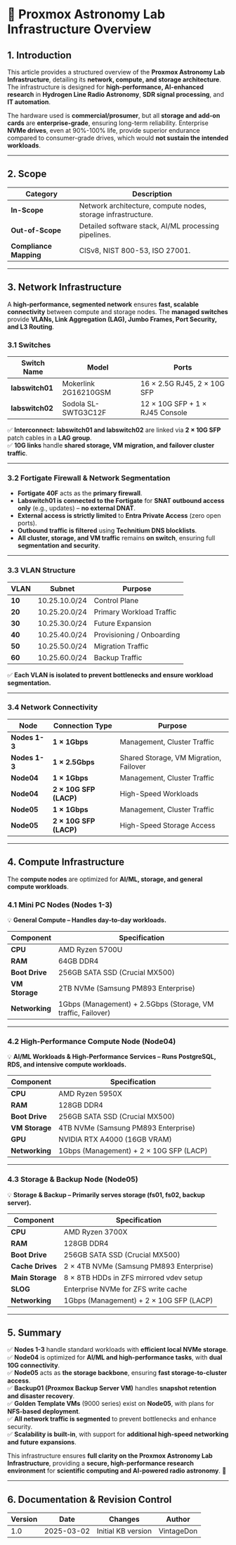 <!-- ---
title: "Proxmox Astronomy Lab Infrastructure Overview"
description: "A detailed overview of the Proxmox Astronomy Lab's network, compute, and storage architecture, ensuring clarity, scalability, and reliability."
author: "VintageDon"
tags: ["Proxmox", "Network", "Compute", "Storage", "Infrastructure"]
category: "Infrastructure"
kb_type: "Reference"
version: "1.0"
status: "Published"
last_updated: "2025-03-02"
---
 -->

# **🚀 Proxmox Astronomy Lab Infrastructure Overview**

## **1. Introduction**

This article provides a structured overview of the **Proxmox Astronomy Lab Infrastructure**, detailing its **network, compute, and storage architecture**. The infrastructure is designed for **high-performance, AI-enhanced research** in **Hydrogen Line Radio Astronomy**, **SDR signal processing**, and **IT automation**.

The hardware used is **commercial/prosumer**, but all **storage and add-on cards** are **enterprise-grade**, ensuring long-term reliability. Enterprise **NVMe drives**, even at 90%-100% life, provide superior endurance compared to consumer-grade drives, which would **not sustain the intended workloads**.

---

## **2. Scope**

| **Category**     | **Description** |
|-----------------|----------------|
| **In-Scope**    | Network architecture, compute nodes, storage infrastructure. |
| **Out-of-Scope** | Detailed software stack, AI/ML processing pipelines. |
| **Compliance Mapping** | CISv8, NIST 800-53, ISO 27001. |

---

## **3. Network Infrastructure**

A **high-performance, segmented network** ensures **fast, scalable connectivity** between compute and storage nodes. The **managed switches** provide **VLANs, Link Aggregation (LAG), Jumbo Frames, Port Security, and L3 Routing**.

### **3.1 Switches**

| Switch Name     | Model                   | Ports |
|----------------|------------------------|----------------------|
| **labswitch01** | Mokerlink 2G16210GSM   | 16 × 2.5G RJ45, 2 × 10G SFP |
| **labswitch02** | Sodola SL-SWTG3C12F    | 12 × 10G SFP + 1 × RJ45 Console |

✅ **Interconnect:** **labswitch01 and labswitch02** are linked via **2 × 10G SFP** patch cables in a **LAG group**.  
✅ **10G links** handle **shared storage, VM migration, and failover cluster traffic**.

---

### **3.2 Fortigate Firewall & Network Segmentation**

- **Fortigate 40F** acts as the **primary firewall**.
- **Labswitch01 is connected to the Fortigate** for **SNAT outbound access only** (e.g., updates) – **no external DNAT**.
- **External access is strictly limited** to **Entra Private Access** (zero open ports).
- **Outbound traffic is filtered** using **Technitium DNS blocklists**.
- **All cluster, storage, and VM traffic** remains **on switch**, ensuring full **segmentation and security**.

---

### **3.3 VLAN Structure**

| VLAN | Subnet          | Purpose |
|------|---------------|------------------------------|
| **10**  | 10.25.10.0/24 | Control Plane |
| **20**  | 10.25.20.0/24 | Primary Workload Traffic |
| **30**  | 10.25.30.0/24 | Future Expansion |
| **40**  | 10.25.40.0/24 | Provisioning / Onboarding |
| **50**  | 10.25.50.0/24 | Migration Traffic |
| **60**  | 10.25.60.0/24 | Backup Traffic |

✅ **Each VLAN is isolated to prevent bottlenecks and ensure workload segmentation.**

---

### **3.4 Network Connectivity**

| Node      | Connection Type    | Purpose |
|-----------|------------------|---------|
| **Nodes 1-3** | **1 × 1Gbps** | Management, Cluster Traffic |
| **Nodes 1-3** | **1 × 2.5Gbps** | Shared Storage, VM Migration, Failover |
| **Node04** | **1 × 1Gbps** | Management, Cluster Traffic |
| **Node04** | **2 × 10G SFP (LACP)** | High-Speed Workloads |
| **Node05** | **1 × 1Gbps** | Management, Cluster Traffic |
| **Node05** | **2 × 10G SFP (LACP)** | High-Speed Storage Access |

---

## **4. Compute Infrastructure**

The **compute nodes** are optimized for **AI/ML, storage, and general compute workloads**.

### **4.1 Mini PC Nodes (Nodes 1-3)**

💡 **General Compute – Handles day-to-day workloads.**

| Component | Specification |
|-----------|--------------|
| **CPU** | AMD Ryzen 5700U |
| **RAM** | 64GB DDR4 |
| **Boot Drive** | 256GB SATA SSD (Crucial MX500) |
| **VM Storage** | 2TB NVMe (Samsung PM893 Enterprise) |
| **Networking** | 1Gbps (Management) + 2.5Gbps (Storage, VM traffic, Failover) |

---

### **4.2 High-Performance Compute Node (Node04)**

💡 **AI/ML Workloads & High-Performance Services – Runs PostgreSQL, RDS, and intensive compute workloads.**

| Component | Specification |
|-----------|--------------|
| **CPU** | AMD Ryzen 5950X |
| **RAM** | 128GB DDR4 |
| **Boot Drive** | 256GB SATA SSD (Crucial MX500) |
| **VM Storage** | 4TB NVMe (Samsung PM893 Enterprise) |
| **GPU** | NVIDIA RTX A4000 (16GB VRAM) |
| **Networking** | 1Gbps (Management) + 2 × 10G SFP (LACP) |

---

### **4.3 Storage & Backup Node (Node05)**

💡 **Storage & Backup – Primarily serves storage (fs01, fs02, backup server).**

| Component | Specification |
|-----------|--------------|
| **CPU** | AMD Ryzen 3700X |
| **RAM** | 128GB DDR4 |
| **Boot Drive** | 256GB SATA SSD (Crucial MX500) |
| **Cache Drives** | 2 × 4TB NVMe (Samsung PM893 Enterprise) |
| **Main Storage** | 8 × 8TB HDDs in ZFS mirrored vdev setup |
| **SLOG** | Enterprise NVMe for ZFS write cache |
| **Networking** | 1Gbps (Management) + 2 × 10G SFP (LACP) |

---

## **5. Summary**

✅ **Nodes 1-3** handle standard workloads with **efficient local NVMe storage**.  
✅ **Node04** is optimized for **AI/ML and high-performance tasks**, with **dual 10G connectivity**.  
✅ **Node05** acts as **the storage backbone**, ensuring **fast storage-to-cluster access**.  
✅ **Backup01 (Proxmox Backup Server VM)** handles **snapshot retention and disaster recovery**.  
✅ **Golden Template VMs** (9000 series) exist on **Node05**, with plans for **NFS-based deployment**.  
✅ **All network traffic is segmented** to prevent bottlenecks and enhance security.  
✅ **Scalability is built-in**, with support for **additional high-speed networking and future expansions**.

This infrastructure ensures **full clarity on the Proxmox Astronomy Lab Infrastructure**, providing a **secure, high-performance research environment** for **scientific computing and AI-powered radio astronomy**. 🚀

---

## **6. Documentation & Revision Control**

| **Version** | **Date** | **Changes** | **Author** |
|------------|---------|-------------|------------|
| 1.0 | 2025-03-02 | Initial KB version | VintageDon |



